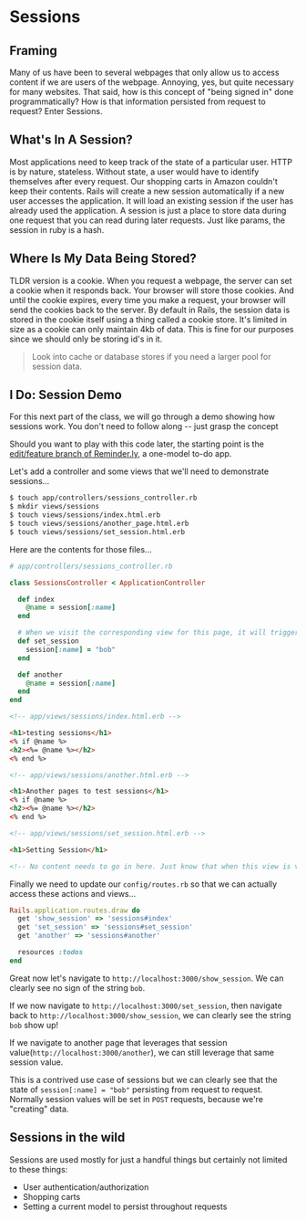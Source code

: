 # Sessions

## Framing

Many of us have been to several webpages that only allow us to access content if we are users of the webpage. Annoying, yes, but quite necessary for many websites. That said, how is this concept of "being signed in" done programmatically? How is that information persisted from request to request? Enter Sessions.

## What's In A Session?

Most applications need to keep track of the state of a particular user. HTTP is by nature, stateless. Without state, a user would have to identify themselves after every request. Our shopping carts in Amazon couldn't keep their contents. Rails will create a new session automatically if a new user accesses the application. It will load an existing session if the user has already used the application. A session is just a place to store data during one request that you can read during later requests. Just like params, the session in ruby is a hash.

## Where Is My Data Being Stored?

TLDR version is a cookie. When you request a webpage, the server can set a cookie when it responds back. Your browser will store those cookies. And until the cookie expires, every time you make a request, your browser will send the cookies back to the server. By default in Rails, the session data is stored in the cookie itself using a thing called a cookie store. It's limited in size as a cookie can only maintain 4kb of data. This is fine for our purposes since we should only be storing id's in it.

> Look into cache or database stores if you need a larger pool for session data.

## I Do: Session Demo

For this next part of the class, we will go through a demo showing how sessions work. You don't need to follow along -- just grasp the concept

Should you want to play with this code later, the starting point is the [edit/feature branch of Reminder.ly](https://github.com/ga-wdi-exercises/reminderly/tree/edit-feature), a one-model to-do app.

Let's add a controller and some views that we'll need to demonstrate sessions...

```bash
$ touch app/controllers/sessions_controller.rb
$ mkdir views/sessions
$ touch views/sessions/index.html.erb
$ touch views/sessions/another_page.html.erb
$ touch views/sessions/set_session.html.erb
```

Here are the contents for those files...

```ruby
# app/controllers/sessions_controller.rb

class SessionsController < ApplicationController

  def index
    @name = session[:name]
  end

  # When we visit the corresponding view for this page, it will trigger this controller action and run the below code.
  def set_session
    session[:name] = "bob"
  end

  def another
    @name = session[:name]
  end
end
```

```html
<!-- app/views/sessions/index.html.erb -->

<h1>testing sessions</h1>
<% if @name %>
<h2><%= @name %></h2>
<% end %>
```

```html
<!-- app/views/sessions/another.html.erb -->

<h1>Another pages to test sessions</h1>
<% if @name %>
<h2><%= @name %></h2>
<% end %>
```

```html
<!-- app/views/sessions/set_session.html.erb -->

<h1>Setting Session</h1>

<!-- No content needs to go in here. Just know that when this view is visited, we are setting a session in our controller. -->
```

Finally we need to update our `config/routes.rb` so that we can actually access these actions and views...

```ruby
Rails.application.routes.draw do
  get 'show_session' => 'sessions#index'
  get 'set_session' => 'sessions#set_session'
  get 'another' => 'sessions#another'

  resources :todos
end
```

Great now let's navigate to `http://localhost:3000/show_session`. We can clearly see no sign of the string `bob`.

If we now navigate to `http://localhost:3000/set_session`, then navigate back to `http://localhost:3000/show_session`, we can clearly see the string `bob` show up!

If we navigate to another page that leverages that session value(`http://localhost:3000/another`), we can still leverage that same session value.

This is a contrived use case of sessions but we can clearly see that the state of `session[:name] = "bob"` persisting from request to request. Normally session values will be set in `POST` requests, because we're "creating" data.

## Sessions in the wild
Sessions are used mostly for just a handful things but certainly not limited to these things:

- User authentication/authorization
- Shopping carts
- Setting a current model to persist throughout requests
